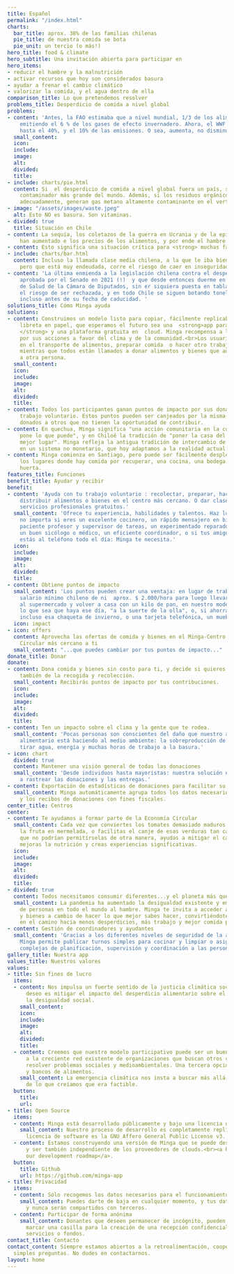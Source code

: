 ```yaml
---
title: Español
permalink: "/index.html"
charts:
  bar_title: aprox. 38% de las familias chilenas
  pie_title: de nuestra comida se bota
  pie_unit: un tercio (o más!)
hero_title: food & climate
hero_subtitle: Una invitación abierta para participar en
hero_items:
- reducir el hambre y la malnutrición
- activar recursos que hoy son considerados basura
- ayudar a frenar el cambio climático
- valorizar la comida, y el agua dentro de ella
comparison_title: Lo que pretendemos resolver
problems_title: Desperdicio de comida a nivel global
problems:
- content: 'Antes, la FAO estimaba que a nivel mundial, 1/3 de los alimentos se desperdician,
    emitiendo el 6 % de los gases de efecto invernadero. Ahora, el WWF dice que es
    hasta el 40%, y el 10% de las emisiones. O sea, aumenta, no disminuye. '
  small_content: 
  icon: 
  include: 
  image: 
  alt: 
  divided: 
  title: 
- include: charts/pie.html
  content: Si  el desperdicio de comida a nivel global fuera un país, sería el tercer
    contaminador más grande del mundo. Además, si los residuos orgánicos no son compostados
    adecuadamente, generan gas metano altamente contaminante en el vertedero.
- image: "/assets/images/waste.jpeg"
  alt: Esto NO es basura. Son vitaminas.
- divided: true
  title: Situación en Chile
- content: La sequía, los coletazos de la guerra en Ucrania y de la epidemia del Covid-19
    han aumentado e los precios de los alimentos, y por ende el hambre y la malnutrición.
- content: Esto significa una situación crítica para <strong> muchas familias</strong>.
- include: charts/bar.html
  content: Incluso la llamada clase media chilena, a la que le iba bien "en papel"
    pero que está muy endeudada, corre el riesgo de caer en inseguridad alimentaria.
- content: 'La última enmienda a la legislación chilena contra el desperdicio de alimentos,
    aprobada por el Senado en 2021 (!)  y que desde entonces duerme en la Comisión
    de Salud de la Cámara de Diputados, sin er siquiera puesta en tabla, aún corre
    el riesgo de ser rechazada, y en todo Chile se siguen botando toneladas de alimentos
    incluso antes de su fecha de caducidad. '
solutions_title: Cómo Minga ayuda
solutions:
- content: Construimos un modelo listo para copiar, fácilmente replicable con una
    libreta en papel, que esperamos el futuro sea una  <strong>app para celulares
    </strong> y una plataforma gratuita en  cloud. Minga recompensa a las personas
    por sus acciones a favor del clima y de la comunidad.<br>Los usuarios pueden ayudar
    en el transporte de alimentos, preparar comida  o hacer otro trabajo voluntario,
    mientras que todos están llamados a donar alimentos y bienes que aún puedan servir
    a otra persona.
  small_content: 
  icon: 
  include: 
  image: 
  alt: 
  divided: 
  title: 
- content: Todos los participantes ganan puntos de impacto por sus donaciones y su
    trabajo voluntario. Estos puntos pueden ser canjeados por la misma persona, o
    donados a otros que no tienen la oportunidad de contribuir.
- content: En quechua, Minga significa "una acción comunitaria en la cual cada uno
    pone lo que puede", y en Chiloé la tradición de "poner la casa del vecino en un
    mejor lugar". Minga refleja la antigua tradición de intercambio de bienes y servicios
    en un sistema no monetario, que hoy adaptamos a la realidad actual.
- content: Minga comienza en Santiago, pero puede ser fácilmente desplegada en todos
    los lugares donde hay comida por recuperar, una cocina, una bodega y ojalá una
    huerta.
features_title: Funciones
benefit_title: Ayudar y recibir
benefit:
- content: 'Ayuda con tu trabajo voluntario : recolectar, preparar, hacer compost,
    distribuir alimentos o bienes en el centro más cercano. O dar clases, o ofrecer
    servicios profesionales gratuitos.'
  small_content: 'Ofrece tu experiencia, habilidades y talentos. Haz lo que te gusta:
    no importa si eres un excelente cocinero, un rápido mensajero en bicicleta, un
    paciente profesor y supervisor de tareas, un experimentado reparador de bicicletas,
    un buen sicólogo o médico, un eficiente coordinador, o si tus amigos dicen que
    estás al teléfono todo el día: Minga te necesita.'
  icon: 
  include: 
  image: 
  alt: 
  divided: 
  title: 
- content: Obtiene puntos de impacto
  small_content: 'Los puntos pueden crear una ventaja: en lugar de trabajar por el
    salario mínimo chileno de ni  aprox. $ 2.000/hora para luego llevar el dinero
    al supermercado y volver a casa con un kilo de pan, en nuestro modelo obtendrías
    lo que sea que haya ese día, "a la suerte de la olla", o, si ahorras tus puntos,
    incluso esa chaqueta de invierno, o una tarjeta telefónica, un mueble o una bici. '
  icon: impact
- icon: offers
  content: Aprovecha las ofertas de comida y bienes en el Minga-Centro de Economía
    Circular más cercano a ti
  small_content: "...que puedes cambiar por tus puntos de impacto..."
donate_title: Donar
donate:
- content: Dona comida y bienes sin costo para ti, y decide si quieres que nos encarguemos
    también de la recogida y recolección.
  small_content: Recibirás puntos de impacto por tus contribuciones.
  icon: 
  include: 
  image: 
  alt: 
  divided: 
  title: 
- content: Ten un impacto sobre el clima y la gente que te rodea.
  small_content: 'Pocas personas son conscientes del daño que nuestro actual sistema
    alimentario está haciendo al medio ambiente: la sobreproducción de alimentos significa
    tirar agua, energía y muchas horas de trabajo a la basura.'
- icon: chart
  divided: true
  content: Mantener una visión general de todas las donaciones
  small_content: 'Desde individuos hasta mayoristas: nuestra solución escalable ayuda
    a rastrear las donaciones y las entregas.'
- content: Exportación de estadísticas de donaciones para facilitar su uso en la contabilidad
  small_content: Minga automáticamente agrupa todos los datos necesarios para la contabilidad
    y los recibos de donaciones con fines fiscales.
center_title: Centros
center:
- content: Te ayudamos a formar parte de la Economía Circular
  small_content: Cada vez que conviertes los tomates demasiado maduros en salsa, o
    la fruta en mermelada, o facilitas el canje de esas verduras tan caras a personas
    que no podrían permitírselas de otra manera, ayudas a mitigar el cambio climático,
    mejoras la nutrición y creas experiencias significativas.
  icon: 
  include: 
  image: 
  alt: 
  divided: 
  title: 
- divided: true
  content: Todos necesitamos consumir diferentes...y el planeta más que nadie
  small_content: La pandemia ha aumentado la desigualdad existente y empuja a millones
    de personas en todo el mundo al hambre. Minga te invita a acceder a alimentos
    y bienes a cambio de hacer lo que mejor sabes hacer, convirtiéndote en actor creativo
    en el camino hacia menos desperdicios, más trabajo y mejor comida para todos.
- content: Gestión de coordinadores y ayudantes
  small_content: 'Gracias a los diferentes niveles de seguridad de la administración,
    Minga permite publicar turnos simples para cocinar y limpiar o asignar tareas
    complejas de planificación, supervisión y coordinación a las personas. '
gallery_title: Nuestra app
values_title: Nuestros valores
values:
- title: Sin fines de lucro
  items:
  - content: Nos impulsa un fuerte sentido de la justicia climática social, y nuestro
      deseo es mitigar el impacto del desperdicio alimentario sobre el planeta, y
      la desigualdad social.
    small_content: 
    icon: 
    include: 
    image: 
    alt: 
    divided: 
    title: 
  - content: Creemos que nuestro modelo participativo puede ser un buen complemento
      a la creciente red existente de organizaciones que buscan otros caminos para
      resolver problemas sociales y medioambientales. Una tercera opción entre apps
      y bancos de alimentos.
    small_content: La emergencia climática nos insta a buscar más allá de las fronteras
      de lo que creíamos que era factible.
  button:
    title: 
    url: 
- title: Open Source
  items:
  - content: Minga está desarrollado públicamente y bajo una licencia de código abierto.
    small_content: Nuestro proceso de desarrollo es completamente replicable, y nuestra
      licencia de software es la GNU Affero General Public License v3.
  - content: Estamos construyendo una versión de Minga que se puede desplegar fácilmente
      y ser también independiente de los proveedores de clouds.<br><a href="https://github.com/minga-app/roadmap">See
      our development roadmap</a>.
  button:
    title: Github
    url: https://github.com/minga-app
- title: Privacidad
  items:
  - content: Sólo recogemos los datos necesarios para el funcionamiento del servicio.
    small_content: Puedes darte de baja en cualquier momento, y tus datos serán eliminados
      y nunca serán compartidos con terceros.
  - content: Participar de forma anónima
    small_content: Donantes que deseen permanecer de incógnito, pueden simplemente
      marcar una casilla para la creación de una recepción confidencial de los bienes,
      servicios o fondos.
contact_title: Contacto
contact_content: Siempre estamos abiertos a la retroalimentación, cooperaciones o
  simples preguntas. No dudes en contactarnos.
layout: home
---
```


